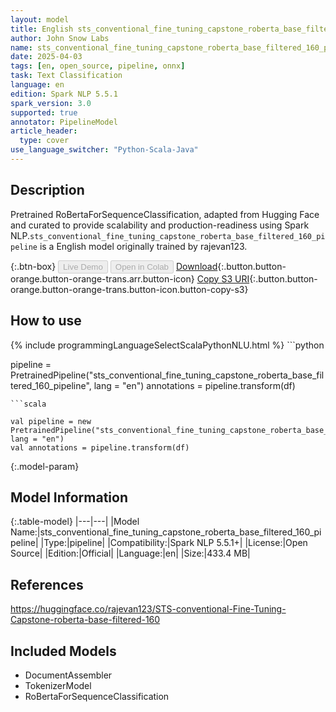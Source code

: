 ```yaml
---
layout: model
title: English sts_conventional_fine_tuning_capstone_roberta_base_filtered_160_pipeline pipeline RoBertaForSequenceClassification from rajevan123
author: John Snow Labs
name: sts_conventional_fine_tuning_capstone_roberta_base_filtered_160_pipeline
date: 2025-04-03
tags: [en, open_source, pipeline, onnx]
task: Text Classification
language: en
edition: Spark NLP 5.5.1
spark_version: 3.0
supported: true
annotator: PipelineModel
article_header:
  type: cover
use_language_switcher: "Python-Scala-Java"
---
```


## Description

Pretrained RoBertaForSequenceClassification, adapted from Hugging Face and curated to provide scalability and production-readiness using Spark NLP.`sts_conventional_fine_tuning_capstone_roberta_base_filtered_160_pipeline` is a English model originally trained by rajevan123.

{:.btn-box}
<button class="button button-orange" disabled>Live Demo</button>
<button class="button button-orange" disabled>Open in Colab</button>
[Download](https://s3.amazonaws.com/auxdata.johnsnowlabs.com/public/models/sts_conventional_fine_tuning_capstone_roberta_base_filtered_160_pipeline_en_5.5.1_3.0_1743650456002.zip){:.button.button-orange.button-orange-trans.arr.button-icon}
[Copy S3 URI](s3://auxdata.johnsnowlabs.com/public/models/sts_conventional_fine_tuning_capstone_roberta_base_filtered_160_pipeline_en_5.5.1_3.0_1743650456002.zip){:.button.button-orange.button-orange-trans.button-icon.button-copy-s3}

## How to use



<div class="tabs-box" markdown="1">
{% include programmingLanguageSelectScalaPythonNLU.html %}
```python

pipeline = PretrainedPipeline("sts_conventional_fine_tuning_capstone_roberta_base_filtered_160_pipeline", lang = "en")
annotations =  pipeline.transform(df)   

```
```scala

val pipeline = new PretrainedPipeline("sts_conventional_fine_tuning_capstone_roberta_base_filtered_160_pipeline", lang = "en")
val annotations = pipeline.transform(df)

```
</div>

{:.model-param}
## Model Information

{:.table-model}
|---|---|
|Model Name:|sts_conventional_fine_tuning_capstone_roberta_base_filtered_160_pipeline|
|Type:|pipeline|
|Compatibility:|Spark NLP 5.5.1+|
|License:|Open Source|
|Edition:|Official|
|Language:|en|
|Size:|433.4 MB|

## References

https://huggingface.co/rajevan123/STS-conventional-Fine-Tuning-Capstone-roberta-base-filtered-160

## Included Models

- DocumentAssembler
- TokenizerModel
- RoBertaForSequenceClassification